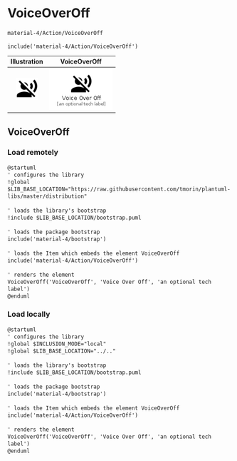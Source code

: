 # VoiceOverOff


```text
material-4/Action/VoiceOverOff
```

```text
include('material-4/Action/VoiceOverOff')
```



| Illustration | VoiceOverOff |
| :---: | :---: |
| ![illustration for Illustration](../../material-4/Action/VoiceOverOff.png) | ![illustration for VoiceOverOff](../../material-4/Action/VoiceOverOff.Local.png) |




## VoiceOverOff

### Load remotely
```plantuml
@startuml
' configures the library
!global $LIB_BASE_LOCATION="https://raw.githubusercontent.com/tmorin/plantuml-libs/master/distribution"

' loads the library's bootstrap
!include $LIB_BASE_LOCATION/bootstrap.puml

' loads the package bootstrap
include('material-4/bootstrap')

' loads the Item which embeds the element VoiceOverOff
include('material-4/Action/VoiceOverOff')

' renders the element
VoiceOverOff('VoiceOverOff', 'Voice Over Off', 'an optional tech label')
@enduml
```

### Load locally
```plantuml
@startuml
' configures the library
!global $INCLUSION_MODE="local"
!global $LIB_BASE_LOCATION="../.."

' loads the library's bootstrap
!include $LIB_BASE_LOCATION/bootstrap.puml

' loads the package bootstrap
include('material-4/bootstrap')

' loads the Item which embeds the element VoiceOverOff
include('material-4/Action/VoiceOverOff')

' renders the element
VoiceOverOff('VoiceOverOff', 'Voice Over Off', 'an optional tech label')
@enduml
```

